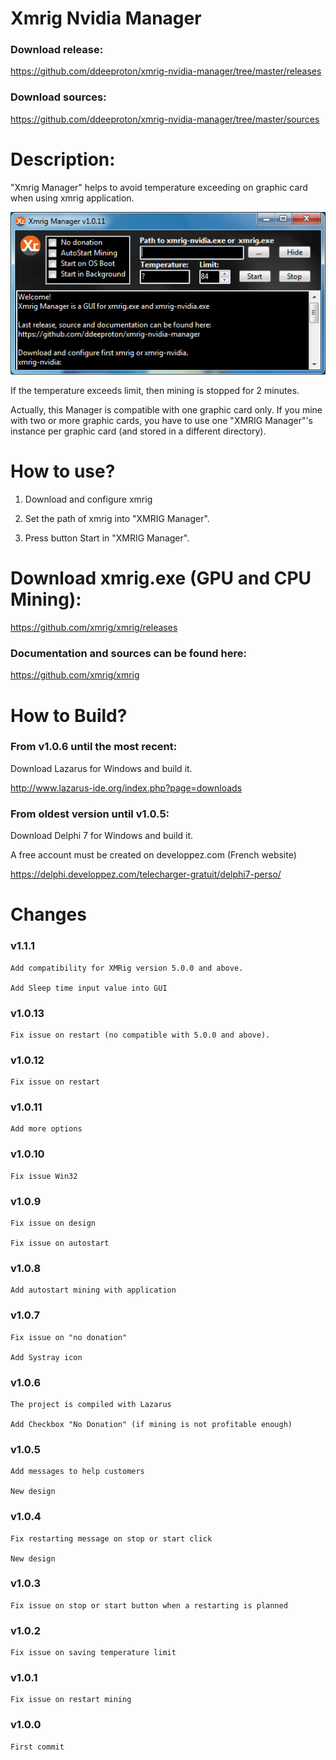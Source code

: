 


# Xmrig Nvidia Manager

### Download release:

https://github.com/ddeeproton/xmrig-nvidia-manager/tree/master/releases

### Download sources:

https://github.com/ddeeproton/xmrig-nvidia-manager/tree/master/sources

# Description: 

"Xmrig Manager" helps to avoid temperature exceeding on graphic card when using xmrig application. 

![](preview.png)

If the temperature exceeds limit, then mining is stopped for 2 minutes. 

Actually, this Manager is compatible with one graphic card only. If you mine with two or more graphic cards, you have to use one "XMRIG Manager"'s instance per graphic card (and stored in a different directory). 

# How to use?

1. Download and configure xmrig

2. Set the path of xmrig into "XMRIG Manager".

3. Press button Start in "XMRIG Manager".


# Download xmrig.exe (GPU and CPU Mining): 

https://github.com/xmrig/xmrig/releases

### Documentation and sources can be found here:

https://github.com/xmrig/xmrig

# How to Build? 

### From v1.0.6 until the most recent:

Download Lazarus for Windows and build it. 

http://www.lazarus-ide.org/index.php?page=downloads

### From oldest version until v1.0.5:

Download Delphi 7 for Windows and build it.

A free account must be created on developpez.com (French website)

https://delphi.developpez.com/telecharger-gratuit/delphi7-perso/

# Changes

### v1.1.1
	Add compatibility for XMRig version 5.0.0 and above. 
	
	Add Sleep time input value into GUI
	
### v1.0.13
	Fix issue on restart (no compatible with 5.0.0 and above).
	
### v1.0.12
	Fix issue on restart

### v1.0.11
	Add more options
	
### v1.0.10
	Fix issue Win32
	
### v1.0.9
	Fix issue on design
	
	Fix issue on autostart

### v1.0.8
	Add autostart mining with application

### v1.0.7
	Fix issue on "no donation"
	
	Add Systray icon
	
### v1.0.6
	The project is compiled with Lazarus
	
	Add Checkbox "No Donation" (if mining is not profitable enough)
	
### v1.0.5
	Add messages to help customers

	New design

### v1.0.4
	Fix restarting message on stop or start click 
	
	New design

### v1.0.3
	Fix issue on stop or start button when a restarting is planned
	
### v1.0.2
	Fix issue on saving temperature limit
	
### v1.0.1
	Fix issue on restart mining

### v1.0.0 
	First commit








	